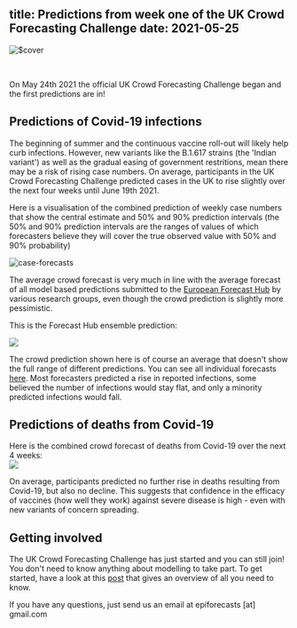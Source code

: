 title: Predictions from week one of the UK Crowd Forecasting Challenge
date: 2021-05-25
---

![$cover](https://i.imgur.com/aUyywhN.png)

<br>

On May 24th 2021 the official UK Crowd Forecasting Challenge began and the first predictions are in!

## Predictions of Covid-19 infections
The beginning of summer and the continuous vaccine roll-out will likely help curb infections. However, new variants like the B.1.617 strains (the 'Indian variant') as well as the gradual easing of government restritions, mean there may be a risk of rising case numbers. On average, participants in the UK Crowd Forecasting Challenge predicted cases in the UK to rise slightly over the next four weeks until June 19th 2021. 

Here is a visualisation of the combined prediction of weekly case numbers that show the central estimate and 50% and 90% prediction intervals (the 50% and 90% prediction intervals are the ranges of values of which forecasters believe they will cover the true observed value with 50% and 90% probability)

![case-forecasts](https://imgur.com/0VdgNmY.png)

The average crowd forecast is very much in line with the average forecast of all model based predictions submitted to the [European Forecast Hub](https://covid19forecasthub.eu/) by various research groups, even though the crowd prediction is slightly more pessimistic. 

This is the Forecast Hub ensemble prediction: 

![](https://i.imgur.com/sSPmxCn.png)

The crowd prediction shown here is of course an average that doesn't show the full range of different predictions. You can see all individual forecasts [here](https://epiforecasts.io/uk-challenge). Most forecasters predicted a rise in reported infections, some believed the number of infections would stay flat, and only a minority predicted infections would fall. 

## Predictions of deaths from Covid-19

Here is the combined crowd forecast of deaths from Covid-19 over the next 4 weeks:   
![](https://imgur.com/4d9Lqqm.png)

On average, participants predicted no further rise in deaths resulting from Covid-19, but also no decline. This suggests that confidence in the efficacy of vaccines (how well they work) against severe disease is high - even with new variants of concern spreading.  


## Getting involved

The UK Crowd Forecasting Challenge has just started and you can still join! You don't need to know anything about modelling to take part. To get started, have a look at this [post](https://www.crowdforecastr.org/2021/05/11/uk-challenge/) that gives an overview of all you need to know. 

If you have any questions, just send us an email at epiforecasts [at] gmail.com


